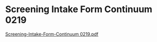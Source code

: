 # Screening Intake Form Continuum 0219

[Screening-Intake-Form-Continuum 0219.pdf](Screening%20Intake%20Form%20Continuum%200219%203c5c1dd86b3d4cf7987f3ed00fe92926/Screening-Intake-Form-Continuum_0219.pdf)